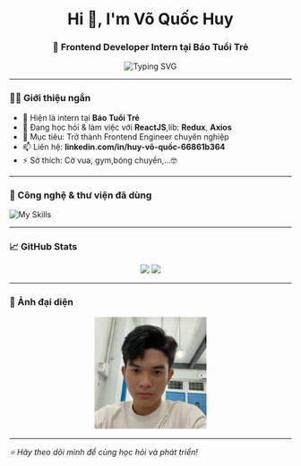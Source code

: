 <h1 align="center">Hi 👋, I'm Võ Quốc Huy</h1>
<h3 align="center">🚀 Frontend Developer Intern tại Báo Tuổi Trẻ</h3>

<p align="center">
  <img src="https://readme-typing-svg.herokuapp.com?font=Fira+Code&size=22&pause=1000&center=true&vCenter=true&width=435&lines=Welcome+to+my+GitHub!;I'm+a+Frontend+Developer;React+%7C+Redux+%7C+Axios+%7C+Love+to+build+UI" alt="Typing SVG" />
</p>

---

### 👨‍💻 Giới thiệu ngắn

- 🏢 Hiện là intern tại **Báo Tuổi Trẻ**
- 🌱 Đang học hỏi & làm việc với **ReactJS**,lib: **Redux**, **Axios**
- 🎯 Mục tiêu: Trở thành Frontend Engineer chuyên nghiệp
- 📫 Liên hệ: **linkedin.com/in/huy-võ-quốc-66861b364**
- ⚡ Sở thích: Cờ vua, gym,bóng chuyền,...🤓

---

### 🧰 Công nghệ & thư viện đã dùng

![My Skills](https://skillicons.dev/icons?i=react,redux,js,html,css,axios,git)

---

### 📈 GitHub Stats

<p align="center">
  <img src="https://github-readme-stats.vercel.app/api?username=huy2k4&show_icons=true&theme=tokyonight" />
  <img src="https://github-readme-streak-stats.herokuapp.com/?user=huy2k4&theme=tokyonight" />
</p>

---

### 📸 Ảnh đại diện

<p align="center">
  <img src="https://raw.githubusercontent.com/huy2k4/huy2k4/main/anhthe.jpg" alt="Vo Quoc Huy" width="200"/>
</p>

---

_⭐️ Hãy theo dõi mình để cùng học hỏi và phát triển!_
